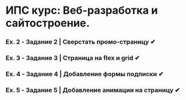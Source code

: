 # ИПС курс: Веб-разработка и сайтостроение. 
### Ex. 2 - Задание 2 | Сверстать промо-страницу ✔
### Ex. 3 - Задание 3 | Страница на flex и grid ✔
### Ex. 4 - Задание 4 | Добавление формы подписки ✔
### Ex. 5 - Задание 5 | Добавление анимации на страницу ✔
